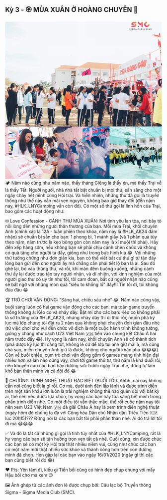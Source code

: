 ## Kỳ 3 - 🏵 MÙA XUÂN Ở HOÀNG CHUYÊN 🌸

![Spring Stories 3](../img/SpringStories3.jpg)
🏕 Năm nào cũng như năm nào, thấy tháng Giêng là thấy én, mà thấy Trại về là thấy Tết. Người người, nhà nhà tất bật chuẩn bị mọi thứ, sẵn sàng cho một ngày cháy hết mình cùng Hội trại. Và hiển nhiên, những thứ đã gọi là truyền thống như thế này vẫn mãi vẹn nguyên, không bao giờ thay đổi (đến năm nay, #HLK_LNYCamping vẫn còn đó). Có một số thứ gọi là linh hồn của Trại, bao gồm các hoạt động như:

✉ Love Confession - CÁNH THƯ MÙA XUÂN: Nơi tình yêu lan tỏa, nơi bày tỏ nỗi lòng đến những người thân thương của bạn. Mỗi mùa Trại, khối chuyên Anh (chính xác là 12A - luân phiên theo khóa, năm nay là #HLK_AK24 đảm nhận) sẽ chuẩn bị sẵn cho bạn: 1 phong bì, 1 mảnh giấy (và 1 phần quà tùy theo năm, năm trước là kẹo bông gòn còn năm nay là xí muội thì phải). Hãy đến xếp hàng sớm, nếu không bạn sẽ phải chịu cảnh chen chúc và không có quà tặng cho người ta đấy, giống như trong bức hình kia 😂. Với những thứ tưởng chừng như đơn giản kia, bạn có thể viết bất cứ thứ gì từ tận đáy lòng bạn gửi đến cho người ấy mà chẳng cần phải tiết lộ bạn là ai. Sau đó ghé lại, bỏ vào thùng thư, và rồi, khi màn đêm buông xuống, những cánh thư ấy lại được trao tận tay người nhận, và dĩ nhiên, với kinh nghiệm của một người giao thư có uy tín như tôi, tôi cam đoan, bất cứ người nhận nào cũng sẽ bất ngờ với những món quà "siêu to khổng lồ" đấy!!! Tin tôi đi, tôi không đùa đâu 😂

🏆 TRÒ CHƠI VẬN ĐỘNG: "Sáng hai, chiều sáu nhé" 😂. Năm nào cũng vậy, buổi sáng luôn có hai game vận động cho các bạn, mà toàn game truyền thống không à: Kéo co và nhảy dây. Bật mí cho các bạn: Kéo co không phải là sở trường của #HLK_AK23, nhưng nhảy dây thì ôi thôi rồi, muốn phá kỷ lục mà lớp chúng tôi đặt ra 2 năm qua không phải chuyện đơn giản đâu nhé (từ việc chơi cho vui đến chức vô địch là một cuộc hành trình không tưởng, giống y chang như cách U23 Việt Nam 🇻🇳 tiến vào chung kết Châu Á hai năm trước đấy 😂). Hy vọng là năm nay, khối chuyên Anh sẽ có thành tích (phá được kỷ lục thì càng tốt, không lẽ cứ để lớp tụi anh giữ mãi à, mà cũng chả sao, miễn chuyên Anh giữ là được, không cho người khác phá 😂😂😂). Còn về buổi chiều, cụm trò chơi vận động gồm 6 games mang tính hiện đại nhiều hơn và lần nào cũng vậy, chơi tới game thứ tư, thứ năm là khá đuối rồi, nên khuyến cáo các bạn hãy dưỡng sức trước ngày Trại nhé, đừng tự làm khổ bản thân mình và cả đội đó 😂

🎤 CHƯƠNG TRÌNH NGHỆ THUẬT ĐẶC BIỆT (BUỔI TỐI): Ahhh, cái này không cần nói cũng biết là gì rồi. Cơ mà, dưới ánh đèn lấp lánh và được trình diễn trên một sân khấu lớn luôn là trải nghiệm không thể nào quên đối với bất kỳ ai, thế nên nếu được lựa chọn, hy vọng các bạn hãy tỏa sáng hết mình trong phần trình diễn nhé. Có một điều tôi vẫn thắc mắc, thế rốt cuộc năm nay tôi nên xem U23 Việt Nam 🇻🇳 đá giải Châu Á hay là xem trình diễn nghệ thuật (ngày hôm đó chúng ta đá với Cộng hòa Dân chủ Nhân dân Triều Tiên 🇰🇵 lúc 20h15)??? Đừng nói là các bạn bắt tôi phải phân thân nhé. Ai đó trả lời tôi đi mà 😂😂😂

✅ Và đó là tất cả những gì gọi là tinh túy nhất của #HLK_LNYCamping, rất là hy vọng các bạn sẽ tận hưởng trọn vẹn tất cả nhé. Cuối cùng, xin được chúc các bạn sẽ có một kỳ Hội trại thật nhiều niềm vui, cũng như chúc các bạn có một năm mới thật nhiều sức khỏe và thành công hơn trên con đường mình đã chọn. Hẹn gặp lại các bạn vào ngày 16/01/2020 (ngày gì thì các bạn cũng biết rồi đó 😂)

❤️ P/s: Yên tâm đi, kiểu gì Tiền bối cũng có hình đẹp chụp chung với mấy Hậu bối cho mà xem 😉

🖼 Ảnh ghép từ các ảnh đơn lẻ được chụp bởi: Câu lạc bộ Truyền thông Sigma - Sigma Media Club (SMC).

